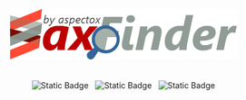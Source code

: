 <p align="center"><img src="axFinder-800.png" width="400" alt="axFinder Logo"><br><br><br>
	<img alt="Static Badge" src="https://img.shields.io/badge/Status-In_Production-red?style=flat&labelColor=%23000000">&nbsp;&nbsp;
	<img alt="Static Badge" src="https://img.shields.io/badge/Vanilla-Js-black?logo=standardjs&logoColor=white&labelColor=%23F3DF49">&nbsp;&nbsp;
	<img alt="Static Badge" src="https://img.shields.io/badge/Tailwind_CSS-black?logo=tailwindcss&logoColor=white&labelColor=%2306B6D4">
</p>
